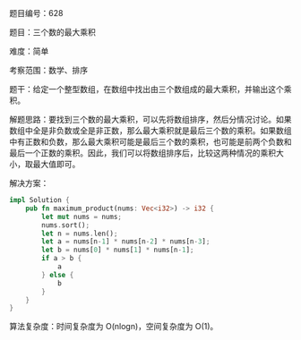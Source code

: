 题目编号：628

题目：三个数的最大乘积

难度：简单

考察范围：数学、排序

题干：给定一个整型数组，在数组中找出由三个数组成的最大乘积，并输出这个乘积。

解题思路：要找到三个数的最大乘积，可以先将数组排序，然后分情况讨论。如果数组中全是非负数或全是非正数，那么最大乘积就是最后三个数的乘积。如果数组中有正数和负数，那么最大乘积可能是最后三个数的乘积，也可能是前两个负数和最后一个正数的乘积。因此，我们可以将数组排序后，比较这两种情况的乘积大小，取最大值即可。

解决方案：

```rust
impl Solution {
    pub fn maximum_product(nums: Vec<i32>) -> i32 {
        let mut nums = nums;
        nums.sort();
        let n = nums.len();
        let a = nums[n-1] * nums[n-2] * nums[n-3];
        let b = nums[0] * nums[1] * nums[n-1];
        if a > b {
            a
        } else {
            b
        }
    }
}
```

算法复杂度：时间复杂度为 O(nlogn)，空间复杂度为 O(1)。